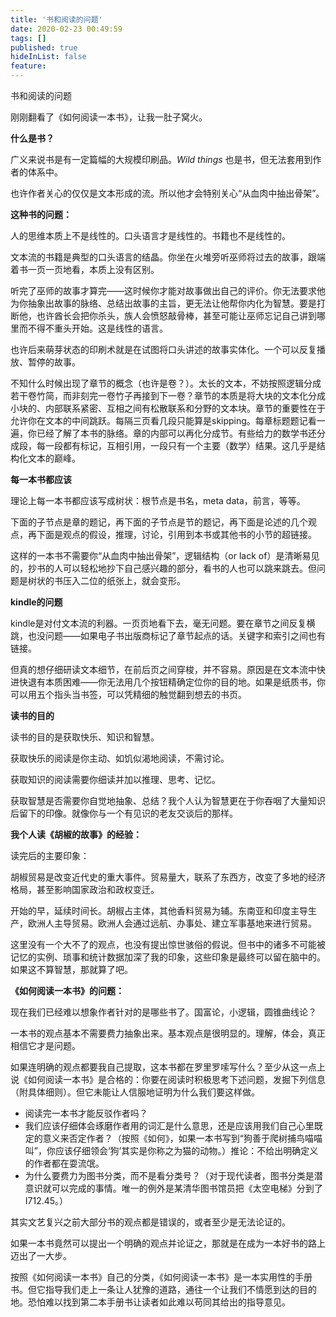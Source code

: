 ```yaml
---
title: '书和阅读的问题'
date: 2020-02-23 00:49:59
tags: []
published: true
hideInList: false
feature: 
---
```


书和阅读的问题


刚刚翻看了《如何阅读一本书》，让我一肚子窝火。

**什么是书？**

广义来说书是有一定篇幅的大规模印刷品。_Wild things_ 也是书，但无法套用到作者的体系中。

也许作者关心的仅仅是文本形成的流。所以他才会特别关心“从血肉中抽出骨架”。

**这种书的问题：**

人的思维本质上不是线性的。口头语言才是线性的。书籍也不是线性的。

文本流的书籍是典型的口头语言的结晶。你坐在火堆旁听巫师将过去的故事，跟端着书一页一页地看，本质上没有区别。

听完了巫师的故事才算完——这时候你才能对故事做出自己的评价。你无法要求他为你抽象出故事的脉络、总结出故事的主旨，更无法让他帮你内化为智慧。要是打断他，也许酋长会把你杀头，族人会愤怒敲骨棒，甚至可能让巫师忘记自己讲到哪里而不得不重头开始。这是线性的语言。

也许后来萌芽状态的印刷术就是在试图将口头讲述的故事实体化。一个可以反复播放、暂停的故事。

不知什么时候出现了章节的概念（也许是卷？）。太长的文本，不妨按照逻辑分成若干卷竹简，而非刻完一卷竹子再接到下一卷？章节的本质是将大块的文本化分成小块的、内部联系紧密、互相之间有松散联系和分野的文本块。章节的重要性在于允许你在文本的中间跳跃。每隔三页看几段只能算是skipping。每章标题题记看一遍，你已经了解了本书的脉络。章的内部可以再化分成节。有些给力的数学书还分成段，每一段都有标记，互相引用，一段只有一个主要（数学）结果。这几乎是结构化文本的巅峰。

**每一本书都应该**

理论上每一本书都应该写成树状：根节点是书名，meta data，前言，等等。

下面的子节点是章的题记，再下面的子节点是节的题记，再下面是论述的几个观点，再下面是观点的假设，推理，讨论，引用到本书或其他书的小节的超链接。

这样的一本书不需要你“从血肉中抽出骨架”，逻辑结构（or lack of）是清晰易见的，抄书的人可以轻松地抄下自己感兴趣的部分，看书的人也可以跳来跳去。但问题是树状的书压入二位的纸张上，就会变形。

**kindle的问题**

kindle是对付文本流的利器。一页页地看下去，毫无问题。要在章节之间反复横跳，也没问题——如果电子书出版商标记了章节起点的话。关键字和索引之间也有链接。

但真的想仔细研读文本细节，在前后页之间穿梭，并不容易。原因是在文本流中快进快退有本质困难——你无法用几个按钮精确定位你的目的地。如果是纸质书，你可以用五个指头当书签，可以凭精细的触觉翻到想去的书页。

**读书的目的**

读书的目的是获取快乐、知识和智慧。

获取快乐的阅读是你主动、如饥似渴地阅读，不需讨论。

获取知识的阅读需要你细读并加以推理、思考、记忆。

获取智慧是否需要你自觉地抽象、总结？我个人认为智慧更在于你吞咽了大量知识后留下的印像。就像你与一个有见识的老友交谈后的那样。

**我个人读《胡椒的故事》的经验：**

读完后的主要印象：

胡椒贸易是改变近代史的重大事件。贸易量大，联系了东西方，改变了多地的经济格局，甚至影响国家政治和政权变迁。

开始的早，延续时间长。胡椒占主体，其他香料贸易为辅。东南亚和印度主导生产，欧洲人主导贸易。欧洲人会通过远航、办事处、建立军事基地来进行贸易。

这里没有一个大不了的观点，也没有提出惊世骇俗的假说。但书中的诸多不可能被记忆的实例、琐事和统计数据加深了我的印象，这些印象是最终可以留在脑中的。如果这不算智慧，那就算了吧。
 


**《如何阅读一本书》的问题：**

现在我们已经难以想象作者针对的是哪些书了。国富论，小逻辑，圆锥曲线论？

一本书的观点基本不需要费力抽象出来。基本观点是很明显的。理解，体会，真正相信它才是问题。

如果连明确的观点都要我自己提取，这本书都在罗里罗嗦写什么？至少从这一点上说《如何阅读一本书》是合格的：你要在阅读时积极思考下述问题，发掘下列信息（附具体细则）。但它未能让人信服地证明为什么我们要这样做。

* 阅读完一本书才能反驳作者吗？
* 我们应该仔细体会琢磨作者用的词汇是什么意思，还是应该用我们自己心里既定的意义来否定作者？（按照《如何》，如果一本书写到“狗善于爬树捕鸟喵喵叫”，你应该仔细领会‘狗’其实是你称之为猫的动物。）推论：不给出明确定义的作者都在耍流氓。
* 为什么要费力为图书分类，而不是看分类号？（对于现代读者，图书分类是潜意识就可以完成的事情。唯一的例外是某清华图书馆员把《太空电梯》分到了I712.45。）

其实文艺复兴之前大部分书的观点都是错误的，或者至少是无法论证的。

如果一本书竟然可以提出一个明确的观点并论证之，那就是在成为一本好书的路上迈出了一大步。

按照《如何阅读一本书》自己的分类，《如何阅读一本书》是一本实用性的手册书。但它指导我们走上一条让人犹豫的道路，通往一个让我们不情愿到达的目的地。恐怕难以找到第二本手册书让读者如此难以苟同其给出的指导意见。






